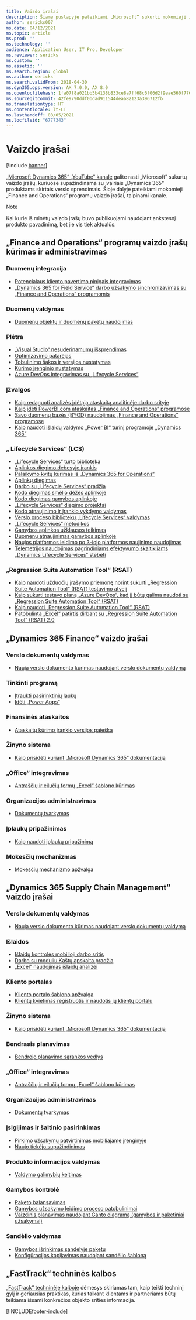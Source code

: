 ```yaml
---
title: Vaizdo įrašai
description: Šiame puslapyje pateikiami „Microsoft“ sukurti mokomieji ir techninės kalbos vaizdo įrašai, susiję su „Finance and Operations“ programomis, pasiekiami „YouTube“ ir kitose svetainėse.
author: sericks007
ms.date: 04/12/2021
ms.topic: article
ms.prod: ''
ms.technology: ''
audience: Application User, IT Pro, Developer
ms.reviewer: sericks
ms.custom: ''
ms.assetid: ''
ms.search.region: global
ms.author: sericks
ms.search.validFrom: 2018-04-30
ms.dyn365.ops.version: AX 7.0.0, AX 8.0
ms.openlocfilehash: 1fa07f8a021bb5b4138b833ce8a7ff68c6f06d2f9eae560f776b220195213658
ms.sourcegitcommit: 42fe9790ddf0bdad911544deaa82123a396712fb
ms.translationtype: HT
ms.contentlocale: lt-LT
ms.lasthandoff: 08/05/2021
ms.locfileid: "6777343"
---
```

# <a name="videos"></a>Vaizdo įrašai 

[!include [banner](../includes/banner.md)]

[„Microsoft Dynamics 365“ „YouTube“ kanale](https://www.youtube.com/channel/UCJGCg4rB3QSs8y_1FquelBQ) galite rasti „Microsoft“ sukurtų vaizdo įrašų, kuriuose supažindinama su įvairiais „Dynamics 365“ produktams skirtais verslo sprendimais. Šioje dalyje pateikiami mokomieji „Finance and Operations“ programų vaizdo įrašai, talpinami kanale.

> [!Note]
> Kai kurie iš minėtų vaizdo įrašų buvo publikuojami naudojant ankstesnį produkto pavadinimą, bet jie vis tiek aktualūs.

## <a name="videos-for-finance-and-operations-development-and-administration"></a>„Finance and Operations“ programų vaizdo įrašų kūrimas ir administravimas

### <a name="data-integration"></a>Duomenų integracija

- [Potencialaus kliento pavertimo pinigais integravimas](https://youtu.be/AVV9x5x-XCg)
- [„Dynamics 365 for Field Service“ darbo užsakymo sinchronizavimas su „Finance and Operations“ programomis](https://www.youtube.com/watch?v=46ylO7raZAo&feature=youtu.be)

### <a name="data-management"></a>Duomenų valdymas

- [Duomenų objektų ir duomenų paketų naudojimas](https://www.youtube.com/watch?v=UCyzbA41j8g&feature=youtu.be)

### <a name="development"></a>Plėtra

- [„Visual Studio“ nesuderinamumų išsprendimas](https://youtu.be/4rxO0zUN2zU)
- [Optimizavimo patarėjas](https://www.youtube.com/watch?v=MRsAzgFCUSQ&t=4s)
- [Tobulinimo šakos ir versijos nustatymas](https://www.youtube.com/watch?v=qXLd-NMx9OY)
- [Kūrimo įrenginio nustatymas](https://www.youtube.com/watch?v=cqp9MetfiyM)
- [Azure DevOps integravimas su „Lifecycle Services“](https://www.youtube.com/watch?v=0QyyyUp1zHQ&t=1s)

### <a name="intelligence"></a>Įžvalgos

- [Kaip redaguoti analizės įdėtąją ataskaitą analitinėje darbo srityje](https://youtu.be/_8WlwmSggcQ)
- [Kaip įdėti PowerBI.com ataskaitas „Finance and Operations“ programose](https://youtu.be/gGWuNJDoi-M)
- [Savo duomenų bazės (BYOD) naudojimas „Finance and Operations“ programose](https://www.youtube.com/watch?v=-MaxtBJu2_o&feature=youtu.be)
- [Kaip naudoti išlaidų valdymo „Power BI“ turinį programoje „Dynamics 365“](https://www.youtube.com/watch?v=5jWHnM_C7WM&feature=youtu.be)

### <a name="lifecycle-services-lcs"></a>„ Lifecycle Services“ (LCS)

- [„Lifecycle Services“ turto biblioteka](https://www.youtube.com/watch?v=z-2xMRa1nOs)
- [Aplinkos diegimo debesyje įrankis](https://www.youtube.com/watch?v=igjVt1lbyLQ&t=17s)
- [Palaikymo kvitų kūrimas iš „Dynamics 365 for Operations“](https://www.youtube.com/watch?v=avENUYBTBlA&t=2s)
- [Aplinkų diegimas](https://www.youtube.com/watch?v=FUROjGuhQEA&t=68s)
- [Darbo su „Lifecycle Services“ pradžia](https://www.youtube.com/watch?v=qLBjKAPaqN4&t=24s)
- [Kodo diegimas smėlio dėžės aplinkoje](https://www.youtube.com/watch?v=5azLeOO078k)
- [Kodo diegimas gamybos aplinkoje](https://www.youtube.com/watch?v=ogXo-saZkmE&t=2s)
- [„Lifecycle Services“ diegimo projektai](https://www.youtube.com/watch?v=V1vVOgcTuw4&t=18s)
- [Kodo atnaujinimo ir įrankio vykdymo valdymas](https://www.youtube.com/watch?v=M-AtR6ocYM8&feature=youtu.be)
- [Verslo proceso bibliotekų „Lifecycle Services“ valdymas](https://www.youtube.com/watch?v=S5msxj-2-x0)
- [„Lifecycle Services“ metodikos](https://www.youtube.com/watch?v=YRMJ15DvgZ8)
- [Gamybos aplinkos užklausos teikimas](https://www.youtube.com/watch?v=5j1GapLr3MY&feature=youtu.be)
- [Duomenų atnaujinimas gamybos aplinkoje](https://www.youtube.com/watch?v=VCd5SgkYPTw)
- [Naujos platformos leidimo po 3-iojo platformos naujinimo naudojimas](https://www.youtube.com/watch?v=nkiKP2Au6OQ&feature=youtu.be)
- [Telemetrijos naudojimas pagrindiniams efektyvumo skaitikliams „Dynamics Lifecycle Services“ stebėti](https://www.youtube.com/watch?v=18u6SC8GeFY&feature=youtu.be)

### <a name="regression-suite-automation-tool-rsat"></a>„Regression Suite Automation Tool“ (RSAT)

- [Kaip naudoti užduočių įrašymo priemonę norint sukurti „Regression Suite Automation Tool“ (RSAT) testavimo atvejį](https://youtu.be/bBr4BXAxTNI)
- [Kaip sukurti testavo planą „Azure DevOps“, kad jį būtų galima naudoti su „Regression Suite Automation Tool“ (RSAT)](https://youtu.be/3jIuBleAnQk) 
- [Kaip naudoti „Regression Suite Automation Tool“ (RSAT)](https://youtu.be/uhN9JItzGAk)
- [Patobulinta „Excel“ patirtis dirbant su „Regression Suite Automation Tool“ (RSAT) 2.0](https://youtu.be/fcEkSIVQ1Bg)


## <a name="videos-for-dynamics-365-finance"></a>„Dynamics 365 Finance“ vaizdo įrašai

### <a name="business-document-management"></a>Verslo dokumentų valdymas
- [Nauja verslo dokumento kūrimas naudojant verslo dokumentų valdymą](https://www.youtube.com/watch?v=gAIYl-mM_pw)

### <a name="customize-the-app"></a>Tinkinti programą
- [Įtraukti pasirinktinių laukų](https://www.youtube.com/watch?v=gWSGZI9Vtnc)
- [Įdėti „Power Apps“](https://www.youtube.com/watch?v=x3qyA1bH-NY)

### <a name="financial-reporting"></a>Finansinės ataskaitos
- [Ataskaitų kūrimo įrankio versijos paieška](https://www.youtube.com/embed/icfA5Q3kp4w)

### <a name="help-system"></a>Žinyno sistema

- [Kaip prisidėti kuriant „Microsoft Dynamics 365“ dokumentaciją](https://youtu.be/m5djioozRbg)

### <a name="office-integration"></a>„Office“ integravimas

- [Antraščių ir eilučių formų „Excel“ šablono kūrimas](https://www.youtube.com/watch?v=RTicLb-6dbI&feature=youtu.be)

### <a name="organization-administration"></a>Organizacijos administravimas

- [Dokumentų tvarkymas](https://www.youtube.com/watch?v=p4rl1CkiLN4&feature=youtu.be)

### <a name="revenue-recognition"></a>Įplaukų pripažinimas
- [Kaip naudoti įplaukų pripažinimą](https://youtu.be/v3amIsiqvoo)

### <a name="tax-engine"></a>Mokesčių mechanizmas

- [Mokesčių mechanizmo apžvalga](https://www.youtube.com/watch?v=jAFpEBOtNWI&feature=youtu.be)


## <a name="videos-for-dynamics-365-supply-chain-management"></a>„Dynamics 365 Supply Chain Management“ vaizdo įrašai

### <a name="business-document-management"></a>Verslo dokumentų valdymas
- [Nauja verslo dokumento kūrimas naudojant verslo dokumentų valdymą](https://www.youtube.com/watch?v=gAIYl-mM_pw)

### <a name="costs"></a>Išlaidos
- [Išlaidų kontrolės mobilioji darbo sritis](https://youtu.be/imsuTg8rUVk)
- [Darbo su moduliu Kaštų apskaita pradžia](https://youtu.be/1pUDtJQZ8FU)
- [„Excel“ naudojimas išlaidų analizei](https://youtu.be/-HKHYdClvx8)

### <a name="customer-portal"></a>Kliento portalas
- [Kliento portalo šablono apžvalga](https://youtu.be/nPrqoLuHfV8)
- [Klientų kvietimas registruotis ir naudotis jų klientų portalu](https://youtu.be/drGUYHX9QIQ)

### <a name="help-system"></a>Žinyno sistema

- [Kaip prisidėti kuriant „Microsoft Dynamics 365“ dokumentaciją](https://youtu.be/m5djioozRbg)

### <a name="master-planning"></a>Bendrasis planavimas
- [Bendrojo planavimo sąrankos vedlys](https://youtu.be/c-e6n-8rZb4)

### <a name="office-integration"></a>„Office“ integravimas

- [Antraščių ir eilučių formų „Excel“ šablono kūrimas](https://www.youtube.com/watch?v=RTicLb-6dbI&feature=youtu.be)

### <a name="organization-administration"></a>Organizacijos administravimas

- [Dokumentų tvarkymas](https://www.youtube.com/watch?v=p4rl1CkiLN4&feature=youtu.be)

### <a name="procurement-and-sourcing"></a>Įsigijimas ir šaltinio pasirinkimas

- [Pirkimo užsakymų patvirtinimas mobiliajame įrenginyje](https://youtu.be/gZ-gOlJe7H8)
- [Naujo tiekėjo supažindinimas](https://www.youtube.com/watch?v=0KUc3AGaTKk&feature=youtu.be)

### <a name="product-information-management"></a>Produkto informacijos valdymas
- [Valdymo galimybių keitimas](https://youtu.be/N313FqvRuBc)

### <a name="production-control"></a>Gamybos kontrolė

- [Paketo balansavimas](https://www.youtube.com/watch?v=4SNLWsU9KyI&feature=youtu.be)
- [Gamybos užsakymo leidimo proceso patobulinimai](https://www.youtube.com/watch?v=Rm3ojAz6Zu0&feature=youtu.be)
- [Vaizdinis planavimas naudojant Ganto diagramą (gamybos ir paketiniai užsakymai)](https://youtu.be/BtbuShkGj4I)


### <a name="warehouse-management"></a>Sandėlio valdymas

- [Gamybos išrinkimas sandėlyje paketu](https://youtu.be/8urAJn50dQ8)
- [Konfigūracijos kopijavimas naudojant sandėlio šabloną](https://www.youtube.com/watch?v=K2WIfFlqJYs&feature=youtu.be)

## <a name="fasttrack-tech-talks"></a>„FastTrack“ techninės kalbos

[„FastTrack“ techninėje kalboje](https://community.dynamics.com/365/b/techtalks?c=Finance%20and%20Operations) dėmesys skiriamas tam, kaip teikti techninį gylį ir geriausias praktikas, kurias taikant klientams ir partneriams būtų teikiama išsami konkrečios objekto srities informacija.




[!INCLUDE[footer-include](../../../includes/footer-banner.md)]
